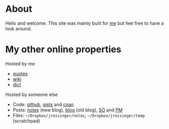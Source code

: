 # About

Hello and welcome. This site was mainly built for [me](https://jreisinger.github.io/) but feel free to have a look around.

# My other online properties

Hosted by me

*  [quotes](https://quote.reisinge.net)
*  [wiki](https://wiki.reisinge.net)
*  [dict](https://dict.reisinge.net)

Hosted by someone else

* Code: [github](https://github.com/jreisinger), [gists](https://gist.github.com/search?q=user%3Ajreisinger) and [cpan](https://metacpan.org/author/REISINGE) 
* Posts: [notes](https://jreisinger.github.io/notes) (new blog), [blog](https://github.com/jreisinger/blog) (old blog), [SO](https://stackoverflow.com/users/1039320/jreisinger) and [PM](https://perlmonks.org/?node_id=6364;user=reisinge)
* Files: `~/Dropbox/jreisinger/notes`, `~/Dropbox/jreisinger/temp` (scratchpad)

